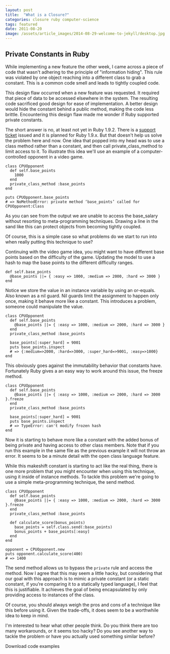 ```yaml
---
layout: post
title:  "What is a Closure?"
categories: closure ruby computer-science
tags: featured
date: 2011-08-20
image: /assets/article_images/2014-08-29-welcome-to-jekyll/desktop.jpg
---
```


Private Constants in Ruby
------

While implementing a new feature the other week, I came across a piece of code that wasn't adhering to the principle of "information hiding". This rule was violated by one object reaching into a different class to grab a constant. This is a common code smell and leads to tightly coupled code.

This design flaw occurred when a new feature was requested. It required that piece of data to be accessed elsewhere in the system. The resulting code sacrificed good design for ease of implementation. A better design would hide the constant behind a public method, making the code less brittle. Encountering this design flaw made me wonder if Ruby supported private constants.

The short answer is no, at least not yet in Ruby 1.9.2. There is a [support ticket](http://redmine.ruby-lang.org/issues/3908) issued and it is planned for Ruby 1.9.x. But that doesn't help us solve the problem here and now. One idea that popped into my head was to use a class method rather than a constant, and then call private_class_method to limit access to it. To illustrate this idea we'll use an example of a computer-controlled opponent in a video game.

    class CPUOpponent
      def self.base_points
        1000
      end
      private_class_method :base_points
    end
    
    puts CPUOpponent.base_points
    # => NoMethodError: private method ‘base_points’ called for CPUOpponent:Class

As you can see from the output we are unable to access the base_salary without resorting to meta-programming techniques. Drawing a line in the sand like this can protect objects from becoming tightly coupled. 

Of course, this is a simple case so what problems do we start to run into when really putting this technique to use?

Continuing with the video game idea, you might want to have different base points based on the difficulty of the game. Updating the model to use a hash to map the base points to the different difficulty ranges.

    def self.base_points
      @base_points ||= { :easy => 1000, :medium => 2000, :hard => 3000 }
    end

Notice we store the value in an instance variable by using an or-equals. Also known as a nil guard. Nil guards limit the assignment to happen only once, making it behave more like a constant. This introduces a problem, someone could manipulate the value.

    class CPUOpponent
      def self.base_points
        @base_points ||= { :easy => 1000, :medium => 2000, :hard => 3000 }
      end
      private_class_method :base_points
      
      base_points[:super_hard] = 9001
      puts base_points.inspect
      # => {:medium=>2000, :hard=>3000, :super_hard=>9001, :easy=>1000}
    end

This obviously goes against the immutability behavior that constants have. Fortunately Ruby gives a an easy way to work around this issue, the freeze method.

    class CPUOpponent
      def self.base_points
        @base_points ||= { :easy => 1000, :medium => 2000, :hard => 3000 }.freeze
      end
      private_class_method :base_points
    
      base_points[:super_hard] = 9001
      puts base_points.inspect
      # => TypeError: can't modify frozen hash
    end

Now it is starting to behave more like a constant with the added bonus of being private and having access to other class members. Note that if you run this example in the same file as the previous example it will not throw an error. It seems to be a minute detail with the open class language feature. 

While this makeshift constant is starting to act like the real thing, there is one more problem that you might encounter when using this technique, using it inside of instance methods. To tackle this problem we're going to use a simple meta-programming technique, the send method.

    class CPUOpponent
      def self.base_points
        @base_points ||= { :easy => 1000, :medium => 2000, :hard => 3000 }.freeze
      end
      private_class_method :base_points
    
      def calculate_score(bonus_points)
        base_points = self.class.send(:base_points)
        bonus_points + base_points[:easy]
      end
    end
    
    opponent = CPUOpponent.new
    puts opponent.calculate_score(400)
    # => 1400
  
The send method allows us to bypass the `private` rule and access the method. Now I agree that this may seem a little hacky, but considering that our goal with this approach is to mimic a private constant (or a static constant, if you’re comparing it to a statically typed language), I feel that this is justifiable. It achieves the goal of being encapsulated by only providing access to instances of the class.

Of course, you should always weigh the pros and cons of a technique like this before using it. Given the trade-offs, it does seem to be a worthwhile idea to keep in mind.

I'm interested to hear what other people think. Do you think there are too many workarounds, or it seems too hacky? Do you see another way to tackle the problem or have you actually used something similar before?

Download code examples